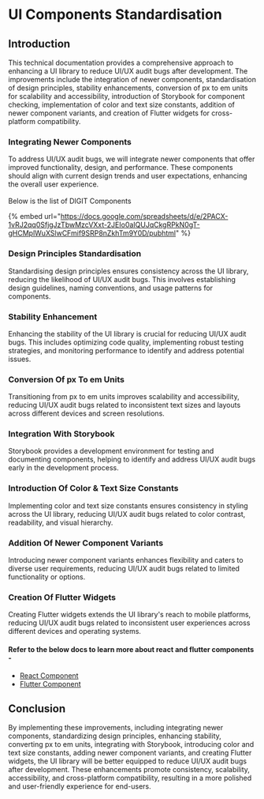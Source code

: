 # UI Components Standardisation

## Introduction <a href="#dlzdc5xdz5ch" id="dlzdc5xdz5ch"></a>

This technical documentation provides a comprehensive approach to enhancing a UI library to reduce UI/UX audit bugs after development. The improvements include the integration of newer components, standardisation of design principles, stability enhancements, conversion of px to em units for scalability and accessibility, introduction of Storybook for component checking, implementation of color and text size constants, addition of newer component variants, and creation of Flutter widgets for cross-platform compatibility.

### Integrating Newer Components <a href="#id-3aqkabis4f9a" id="id-3aqkabis4f9a"></a>

To address UI/UX audit bugs, we will integrate newer components that offer improved functionality, design, and performance. These components should align with current design trends and user expectations, enhancing the overall user experience.\
\
Below is the list of DIGIT Components

{% embed url="https://docs.google.com/spreadsheets/d/e/2PACX-1vRJ2qq0SfjgJzTbwMzcVXxt-2JEIo0aIQUJqCkgRPkN0gT-gHCMplWuXSlwCFmif9SRP8nZkhTm9Y0D/pubhtml" %}

### Design Principles Standardisation <a href="#ads3u4tuhemc" id="ads3u4tuhemc"></a>

Standardising design principles ensures consistency across the UI library, reducing the likelihood of UI/UX audit bugs. This involves establishing design guidelines, naming conventions, and usage patterns for components.

### Stability Enhancement <a href="#axrg4lhtt9hj" id="axrg4lhtt9hj"></a>

Enhancing the stability of the UI library is crucial for reducing UI/UX audit bugs. This includes optimizing code quality, implementing robust testing strategies, and monitoring performance to identify and address potential issues.

### Conversion Of px To em Units <a href="#tfi9ikybdhq4" id="tfi9ikybdhq4"></a>

Transitioning from px to em units improves scalability and accessibility, reducing UI/UX audit bugs related to inconsistent text sizes and layouts across different devices and screen resolutions.

### Integration With Storybook <a href="#mg554ko71sbr" id="mg554ko71sbr"></a>

Storybook provides a development environment for testing and documenting components, helping to identify and address UI/UX audit bugs early in the development process.

### Introduction Of Color & Text Size Constants <a href="#n19lwfyl25ke" id="n19lwfyl25ke"></a>

Implementing color and text size constants ensures consistency in styling across the UI library, reducing UI/UX audit bugs related to color contrast, readability, and visual hierarchy.

### Addition Of Newer Component Variants <a href="#id-20groophu08q" id="id-20groophu08q"></a>

Introducing newer component variants enhances flexibility and caters to diverse user requirements, reducing UI/UX audit bugs related to limited functionality or options.

### Creation Of Flutter Widgets <a href="#naxi948y7b02" id="naxi948y7b02"></a>

Creating Flutter widgets extends the UI library's reach to mobile platforms, reducing UI/UX audit bugs related to inconsistent user experiences across different devices and operating systems.

#### Refer to the below docs to learn more about react and flutter components - <a href="#id-9wbii1syfx61" id="id-9wbii1syfx61"></a>

* [React Component ](digit-ui-core-react-components.md)
* [Flutter Component](digit-ui-core-flutter-components.md)

## Conclusion <a href="#id-1t75ngdm8hzh" id="id-1t75ngdm8hzh"></a>

By implementing these improvements, including integrating newer components, standardizing design principles, enhancing stability, converting px to em units, integrating with Storybook, introducing color and text size constants, adding newer component variants, and creating Flutter widgets, the UI library will be better equipped to reduce UI/UX audit bugs after development. These enhancements promote consistency, scalability, accessibility, and cross-platform compatibility, resulting in a more polished and user-friendly experience for end-users.

